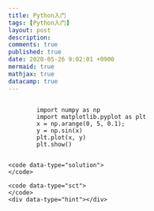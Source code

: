 ```yaml
---
title: Python入门
tags: [Python入门]
layout: post
description:
comments: true
published: true
date: 2020-05-26 9:02:01 +0900
mermaid: true
mathjax: true
datacamp: true
---
```


<div data-datacamp-exercise data-lang="python" data-height="auto">
    <code data-type="pre-exercise-code"></code>
    <code data-type="sample-code">
        import numpy as np
        import matplotlib.pyplot as plt
        x = np.arange(0, 5, 0.1);
        y = np.sin(x)
        plt.plot(x, y)
        plt.show()
    </code>

    <code data-type="solution">
    </code>

    <code data-type="sct">
    </code>
    <div data-type="hint"></div>
</div>


